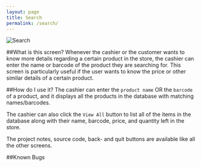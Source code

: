 ```yaml
---
layout: page
title: Search
permalink: /search/
---
```

![Search](http://i.imgur.com/6XJWCAu.png)

##What is this screen?
Whenever the cashier or the customer wants to know more details regarding a certain product in the store, the cashier can enter the name or barcode of the product they are searching for. This screen is particularly useful if the user wants to know the price or other similar details of a certain product.  

##How do I use it?
The cashier can enter the `product name` OR the `barcode` of a product, and it displays all the products in the database with matching names/barcodes. 

The cashier can also click the `View All` button to list all of the items in the database along with their name, barcode, price, and quantity left in the store. 

The project notes, source code, back- and quit buttons are available like all the other screens. 


##Known Bugs
